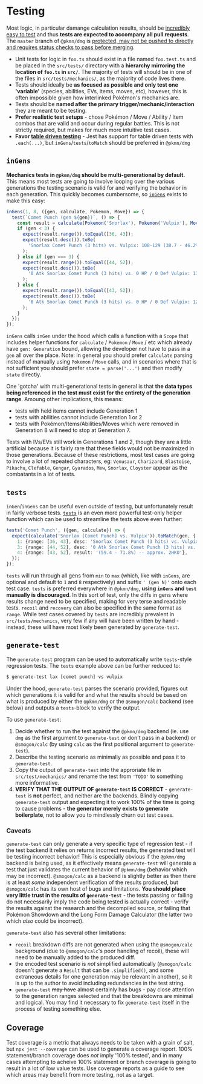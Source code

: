 # Testing

Most logic, in particular damange calculation results, should be [incredibly easy to
test](#generate-test) and thus **tests are expected to accompany all pull requests**. The `master`
branch of `@pkmn/dmg` is [protected, may not be pushed to directly and requires status checks to
pass before merging](https://github.blog/2015-09-03-protected-branches-and-required-status-checks/).

- Unit tests for logic in `foo.ts` should exist in a file  named `foo.test.ts` and be placed in the
  `src/tests/` directory with a **hierarchy mirroring the location of `foo.ts` in `src/`**. The
  majority of tests will should be in one of the files in `src/tests/mechanics/`, as the majority of
  code lives there.
- Tests should ideally be **as focused as possible and only test one 'variable'** (species,
  abilities, EVs, items, moves, etc), however, this is often impossible given how interlinked
  Pokémon's mechanics are.
- Tests should be **named after the primary trigger/mechanic/interaction** they are meant to be
  testing.
- **Prefer realistic test setups** - chose Pokémon / Move / Ability / Item combos that are valid and
  occur during regular battles. This is not strictly required, but makes for much more intuitive
  test cases.
- **Favor [table driven testing](https://github.com/golang/go/wiki/TableDrivenTests)** - Jest has
  support for table driven tests with `.each(...)`, but `inGens`/`tests`/`toMatch` should be
  preferred in `@pkmn/dmg`

## `inGens`

**Mechanics tests in `@pkmn/dmg` should be multi-generational by default.** This means most tests
are going to involve looping over the various generations the testing scenario is valid for and
verifying the behavior in each generation. This quickly becomes cumbersome, so
[`inGens`](src/gens.ts) exists to make this easy:

```ts
inGens(1, 8, ({gen, calculate, Pokemon, Move}) => {
  test(`Comet Punch (gen ${gen})`, () => {
    const result = calculate(Pokemon('Snorlax'), Pokemon('Vulpix'), Move('Comet Punch'));
    if (gen < 3) {
      expect(result.range()).toEqual([36, 43]);
      expect(result.desc()).toBe(
        'Snorlax Comet Punch (3 hits) vs. Vulpix: 108-129 (38.7 - 46.2%) -- approx. 3HKO'
      );
    } else if (gen === 3) {
      expect(result.range()).toEqual([44, 52]);
      expect(result.desc()).toBe(
        '0 Atk Snorlax Comet Punch (3 hits) vs. 0 HP / 0 Def Vulpix: 132-156 (60.8 - 71.8%) -- approx. 2HKO'
      );
    } else {
      expect(result.range()).toEqual([43, 52]);
      expect(result.desc()).toBe(
        '0 Atk Snorlax Comet Punch (3 hits) vs. 0 HP / 0 Def Vulpix: 129-156 (59.4 - 71.8%) -- approx. 2HKO'
      );
    }
  });
});
```

`inGens` calls `inGen` under the hood which calls a function with a `Scope` that includes helper
functions for `calculate` / `Pokemon` / `Move` / etc which already have `gen: Generation` bound,
allowing the developer not have to pass in a `gen` all over the place. Note: in general you should
prefer `calculate` parsing instead of manually using `Pokemon` / `Move` calls, and in scenarios
where that is not sufficient you should prefer `state = parse('...')` and then modify `state`
directly.

One 'gotcha' with multi-generational tests in general is that **the data types being referenced in
the test must exist for the entirety of the generation range**. Amoung other implications, this
means:

- tests with held items cannot include Generation 1
- tests with abilities cannot include Generation 1 or 2
- tests with Pokémon/Items/Abilities/Moves which were removed in Generation 8 will need to stop at
  Generation 7.

Tests with IVs/EVs still work in Generations 1 and 2, though they are a little artificial because it
is fairly rare that these fields would not be maximized in those generations. Because of these
restrictions, most test cases are going to involve a lot of repeated characters, eg:
`Venusaur`, `Charizard`, `Blastoise`, `Pikachu`, `Clefable`, `Gengar`, `Gyarados`, `Mew`, `Snorlax`,
`Cloyster` appear as the combatants in a lot of tests.

## `tests`

`inGen`/`inGens` can be useful even outside of testing, but unfortunately result in fairly verbose
tests. [`tests`](src/tests/helper.ts) is an even more powerful test-only helper function which can
be used to streamline the tests above even further:

```ts
tests('Comet Punch', ({gen, calculate}) => {
  expect(calculate('Snorlax [Comet Punch] vs. Vulpix')).toMatch(gen, {
    1: {range: [36, 43], desc: 'Snorlax Comet Punch (3 hits) vs. Vulpix', result: '(38.7 - 46.2%) -- approx. 3HKO'},
    3: {range: [44, 52], desc: '0 Atk Snorlax Comet Punch (3 hits) vs. 0 HP / 0 Def Vulpix', result: '(60.8 - 71.8%) -- approx. 2HKO'},
    4: {range: [43, 52], result: '(59.4 - 71.8%) -- approx. 2HKO'},
  });
});
```

`tests` will run through all gens from `min` to `max` (which, like with `inGens`, are optional and
default to `1` and `8` respectively) and suffix `' (gen N)'` onto each test case. `tests` is
preferred everywhere in `@pkmn/dmg`, **using `inGens` and `test` manually is discouraged**. In this
sort of test, only the diffs in gens where results change need to be specified, making for very
terse and readable tests. `recoil` and `recovery` can also be specified in the same format as
`range`. While test cases covered by `tests` are incredibly prevalent in `src/tests/mechanics`, very
few if any will have been written by hand - instead, these will have most likely been generated by
`generate-test`.

## `generate-test`

The `generate-test` program can be used to automatically write `tests`-style regression tests. The
`tests` example above can be further reduced to:

```sh
$ generate-test lax [comet punch] vs vulpix
```

Under the hood, `generate-test` parses the scenario provided, figures out which generations it is
valid for and what the results should be based on what is produced by either the `@pkmn/dmg` or the
`@smogon/calc` backend (see below) and outputs a `tests`-block to verify the output.

To use `generate-test`:

1. Decide whether to run the test against the `@pkmn/dmg` backend (ie. use `dmg` as the first
   argument to `generate-test` or don't pass in a backend) or `@smogon/calc` (by using `calc` as
   the first positional argument to `generate-test`).
2. Describe the testing scenario as minimally as possible and pass it to `generate-test`.
3. Copy the output of `generate-test` into the approriate file in `src/test/mechanics/` and rename
   the test from `'TODO'` to something more informative.
4. **VERIFY THAT THE OUTPUT OF `generate-test` IS CORRECT** - `generate-test` is **not** perfect,
   and neither are the backends. Blindly copying `generate-test` output and expecting it to work
   100% of the time is going to cause problems - **the generator merely exists to generate
   boilerplate**, not to allow you to mindlessly churn out test cases.

### Caveats

`generate-test` can only generate a very specific type of regression test - if the test backend it
relies on returns incorrect results, the generated test will be testing incorrect behavior! This is
especially obvious if the `@pkmn/dmg` backend is being used, as it effectively means `generate-test`
will generate a test that just validates the current behavior of `@pkmn/dmg` (behavior which may be
incorrect). `@smogon/calc` as a backend is slightly better as then there is at least *some*
independent verification of the results produced, but `@smogon/calc` has its own host of bugs and
limitations. **You should place very little trust in the results of `generate-test`** - the tests
passing or failing do not necessarily imply the code being tested is actually correct - verify the
results against the research and the decompiled source, or failing that Pokémon Showdown and the
Long Form Damage Calculator (the latter two which *also* could be incorrect).

`generate-test` also has several other limitations:

- `recoil` breakdown diffs are not generated when using the `@smogon/calc` background (due to
  `@smogon/calc`'s poor handling of recoil), these will need to be manually added to the produced
  diff.
- the encoded test scenario is *not* simplified automatically (`@smogon/calc` doesn't generate a
  `Result` that can be `.simplified()`, and some extraneous details for one generation may be
  relevant in another), so it is up to the author to avoid including redundancies in the test
  string.
- `generate-test` <s>may have</s> almost certainly has bugs - pay close attention to the generation
  ranges selected and that the breakdowns are minimal and logical. You may find it necessary to fix
  `generate-test` itself in the process of testing something else.

## Coverage

Test coverage is a metric that always needs to be taken with a grain of salt, but `npx jest
--coverage` can be used to generate a coverage report. 100% statement/branch coverage does *not*
imply '100% tested', and in many cases attempting to acheive 100% statement or branch coverage is
going to result in a lot of low value tests. Use coverage reports as a guide to see which areas may
benefit from more testing, not as a target.
